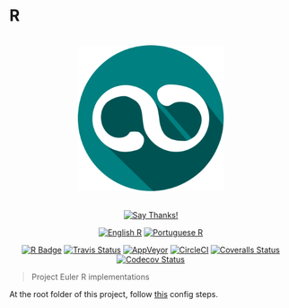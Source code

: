 # R

<div align="center">
<br>
<img src="../../../logo/logo.png" width=260 height=260/>
<br>
<br>

[![Say Thanks!](https://img.shields.io/badge/Say%20Thanks-!-1EAEDB.svg?longCache=true&style=for-the-badge)](https://saythanks.io/to/Fazendaaa)

[![English R](https://img.shields.io/badge/Language-EN-blue.svg?longCache=true&style=for-the-badge)](./R.md)
[![Portuguese R](https://img.shields.io/badge/Linguagem-PT-green.svg?longCache=true&style=for-the-badge)](./R.PT.md)

[![R Badge](https://img.shields.io/badge/R-0/627-5e35b1.svg?longCache=true&style=flat-square)](../../../src/r/)
[![Travis Status](https://img.shields.io/travis/Fazendaaa/project-euler.svg?style=flat-square)](https://travis-ci.org/Fazendaaa/project-euler)
[![AppVeyor](https://img.shields.io/appveyor/ci/Fazendaaa/project-euler.svg?style=flat-square)](https://ci.appveyor.com/project/Fazendaaa/project-euler)
[![CircleCI](https://img.shields.io/circleci/project/github/Fazendaaa/project-euler.svg?style=flat-square)](https://circleci.com/gh/Fazendaaa/project-euler/tree/master)
[![Coveralls Status](https://img.shields.io/coveralls/github/Fazendaaa/project-euler.svg?style=flat-square)](https://coveralls.io/github/Fazendaaa/project-euler?branch=master)
[![Codecov Status](https://img.shields.io/codecov/c/github/Fazendaaa/project-euler.svg?style=flat-square)](https://codecov.io/gh/Fazendaaa/project-euler)

</div>

> Project Euler R implementations

At the root folder of this project, follow [this](https://github.com/krlmlr/r-appveyor) config steps.
